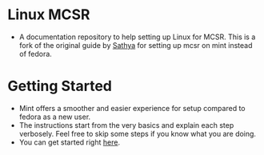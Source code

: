 # Linux MCSR
- A documentation repository to help setting up Linux for MCSR. This is a fork of the original guide by [Sathya](https://github.com/xyroah) for setting up mcsr on mint instead of fedora. 

# Getting Started
- Mint offers a smoother and easier experience for setup compared to fedora as a new user.
- The instructions start from the very basics and explain each step verbosely. Feel free to skip some steps if you know what you are doing.
- You can get started right [here](https://xyroah.io/linux-mcsr).

